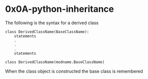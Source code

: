 # 0x0A-python-inheritance
The following is the syntax for a derived class
```
class DerivedClassName(BaseClassName):
	statements
	.
	.
	.
	statements
```

```
class DerivedClassName(modname.BaseClassName)
```
When the class object is constructed the base class is remembered
